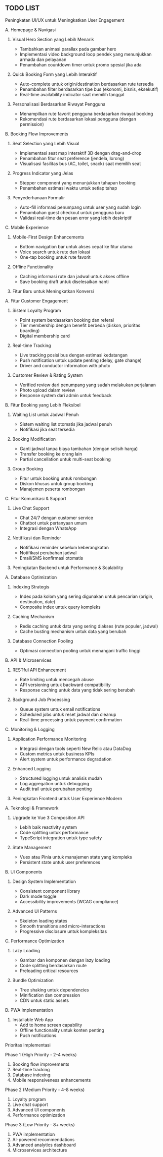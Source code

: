 ## TODO LIST

Peningkatan UI/UX untuk Meningkatkan User Engagement

A. Homepage & Navigasi

1. Visual Hero Section yang Lebih Menarik

    - Tambahkan animasi parallax pada gambar hero
    - Implementasi video background loop pendek yang menunjukkan armada dan pelayanan
    - Penambahan countdown timer untuk promo spesial jika ada

2. Quick Booking Form yang Lebih Interaktif

    - Auto-complete untuk origin/destination berdasarkan rute tersedia
    - Penambahan filter berdasarkan tipe bus (ekonomi, bisnis, eksekutif)
    - Real-time availability indicator saat memilih tanggal

3. Personalisasi Berdasarkan Riwayat Pengguna
    - Menampilkan rute favorit pengguna berdasarkan riwayat booking
    - Rekomendasi rute berdasarkan lokasi pengguna (dengan permission)

B. Booking Flow Improvements

1. Seat Selection yang Lebih Visual

    - Implementasi seat map interaktif 3D dengan drag-and-drop
    - Penambahan fitur seat preference (jendela, lorong)
    - Visualisasi fasilitas bus (AC, toilet, snack) saat memilih seat

2. Progress Indicator yang Jelas

    - Stepper component yang menunjukkan tahapan booking
    - Penambahan estimasi waktu untuk setiap tahap

3. Penyederhanaan Formulir
    - Auto-fill informasi penumpang untuk user yang sudah login
    - Penambahan guest checkout untuk pengguna baru
    - Validasi real-time dan pesan error yang lebih deskriptif

C. Mobile Experience

1. Mobile-First Design Enhancements

    - Bottom navigation bar untuk akses cepat ke fitur utama
    - Voice search untuk rute dan lokasi
    - One-tap booking untuk rute favorit

2. Offline Functionality

    - Caching informasi rute dan jadwal untuk akses offline
    - Save booking draft untuk diselesaikan nanti

3. Fitur Baru untuk Meningkatkan Konversi

A. Fitur Customer Engagement

1. Sistem Loyalty Program

    - Point system berdasarkan booking dan referal
    - Tier membership dengan benefit berbeda (diskon, prioritas boarding)
    - Digital membership card

2. Real-time Tracking

    - Live tracking posisi bus dengan estimasi kedatangan
    - Push notification untuk update penting (delay, gate change)
    - Driver and conductor information with photo

3. Customer Review & Rating System
    - Verified review dari penumpang yang sudah melakukan perjalanan
    - Photo upload dalam review
    - Response system dari admin untuk feedback

B. Fitur Booking yang Lebih Fleksibel

1. Waiting List untuk Jadwal Penuh

    - Sistem waiting list otomatis jika jadwal penuh
    - Notifikasi jika seat tersedia

2. Booking Modification

    - Ganti jadwal tanpa biaya tambahan (dengan selisih harga)
    - Transfer booking ke orang lain
    - Partial cancellation untuk multi-seat booking

3. Group Booking
    - Fitur untuk booking untuk rombongan
    - Diskon khusus untuk group booking
    - Manajemen peserta rombongan

C. Fitur Komunikasi & Support

1. Live Chat Support

    - Chat 24/7 dengan customer service
    - Chatbot untuk pertanyaan umum
    - Integrasi dengan WhatsApp

2. Notifikasi dan Reminder

    - Notifikasi reminder sebelum keberangkatan
    - Notifikasi perubahan jadwal
    - Email/SMS konfirmasi otomatis

3. Peningkatan Backend untuk Performance & Scalability

A. Database Optimization

1. Indexing Strategis

    - Index pada kolom yang sering digunakan untuk pencarian (origin, destination, date)
    - Composite index untuk query kompleks

2. Caching Mechanism

    - Redis caching untuk data yang sering diakses (rute populer, jadwal)
    - Cache busting mechanism untuk data yang berubah

3. Database Connection Pooling
    - Optimasi connection pooling untuk menangani traffic tinggi

B. API & Microservices

1. RESTful API Enhancement

    - Rate limiting untuk mencegah abuse
    - API versioning untuk backward compatibility
    - Response caching untuk data yang tidak sering berubah

2. Background Job Processing
    - Queue system untuk email notifications
    - Scheduled jobs untuk reset jadwal dan cleanup
    - Real-time processing untuk payment confirmation

C. Monitoring & Logging

1. Application Performance Monitoring

    - Integrasi dengan tools seperti New Relic atau DataDog
    - Custom metrics untuk business KPIs
    - Alert system untuk performance degradation

2. Enhanced Logging

    - Structured logging untuk analisis mudah
    - Log aggregation untuk debugging
    - Audit trail untuk perubahan penting

3. Peningkatan Frontend untuk User Experience Modern

A. Teknologi & Framework

1. Upgrade ke Vue 3 Composition API

    - Lebih baik reactivity system
    - Code splitting untuk performance
    - TypeScript integration untuk type safety

2. State Management
    - Vuex atau Pinia untuk manajemen state yang kompleks
    - Persistent state untuk user preferences

B. UI Components

1. Design System Implementation

    - Consistent component library
    - Dark mode toggle
    - Accessibility improvements (WCAG compliance)

2. Advanced UI Patterns
    - Skeleton loading states
    - Smooth transitions and micro-interactions
    - Progressive disclosure untuk kompleksitas

C. Performance Optimization

1. Lazy Loading

    - Gambar dan komponen dengan lazy loading
    - Code splitting berdasarkan route
    - Preloading critical resources

2. Bundle Optimization
    - Tree shaking untuk dependencies
    - Minification dan compression
    - CDN untuk static assets

D. PWA Implementation

1. Installable Web App
    - Add to home screen capability
    - Offline functionality untuk konten penting
    - Push notifications

Prioritas Implementasi

Phase 1 (High Priority - 2-4 weeks)

1. Booking flow improvements
2. Real-time tracking
3. Database indexing
4. Mobile responsiveness enhancements

Phase 2 (Medium Priority - 4-8 weeks)

1. Loyalty program
2. Live chat support
3. Advanced UI components
4. Performance optimization

Phase 3 (Low Priority - 8+ weeks)

1. PWA implementation
2. AI-powered recommendations
3. Advanced analytics dashboard
4. Microservices architecture
